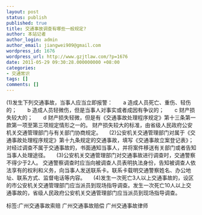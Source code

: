 ```yaml
---
layout: post
status: publish
published: true
title: 交通事故调查有哪些一般规定?
author: 本站记者
author_login: admin
author_email: jiangwei909@gmail.com
wordpress_id: 1676
wordpress_url: http://www.gzjtlaw.com/?p=1676
date: 2011-05-29 09:30:28.000000000 +08:00
categories:
- 交通常识
tags: []
comments: []
---
```

(1)发生下列交通事故，当事人应当立即报警：　　a 造成人员死亡、重伤、轻伤的；　　b 造成人员轻微伤，但是当事人对事实或者成因有争议的；　　c 财产损失较大的；　　d 财产损失轻微，但是有《交通事故处理程序规定》第十三条第一款第一项至第三项规定情形之一的。 财产损失较大的标准，由省级人民政府公安机关交通管理部门与有关部门协商规定。　　(2)公安机关交通管理部门对属于《交通事故处理程序规定》第十九条规定的交通事故，填写《交通事故立案登记表》；对经过调查不属于交通事故的，书面通知当事人，并将案件移送有关部门或者告知当事人处理途径。　　(3)公安机关交通管理部门对交通事故进行调查时，交通警察不得少于2人。 交通警察调查时应当向被调查人员表明执法身份，告知被调查人依法享有的权利和义务，向当事人发送联系卡。联系卡载明交通警察姓名、办公地址、联系方式、监督电话等内容。　　(4)发生一次死亡3人以上交通事故的，设区的市公安机关交通管理部门应当派员到现场指导调查。发生一次死亡10人以上交通事故的，省级人民政府公安机关交通管理部门应当派员到现场指导调查。标签:广州交通事故索赔 广州交通事故赔偿 广州交通事故律师
